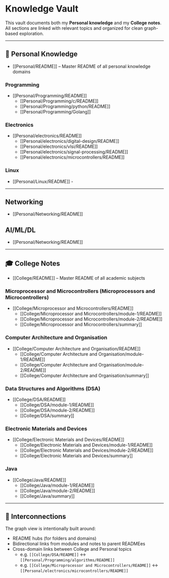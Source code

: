 # Knowledge Vault

This vault documents both my **Personal knowledge** and my **College notes**. All sections are linked with relevant topics and organized for clean graph-based exploration.

---

## 🧠 Personal Knowledge

- [[Personal/README]] – Master README of all personal knowledge domains

### Programming
- [[Personal/Programming/README]]
  - [[Personal/Programming/c/README]]
  - [[Personal/Programming/python/README]]
  - [[Personal/Programming/Golang]]

### Electronics
- [[Personal/electronics/README]]
  - [[Personal/electronics/digital-design/README]]
  - [[Personal/electronics/vlsi/README]]
  - [[Personal/electronics/signal-processing/README]]
  - [[Personal/electronics/microcontrollers/README]]

### Linux
- [[Personal/Linux/README]] - 

---
## Networking
- [[Personal/Networking/README]]

## AI/ML/DL
- [[Personal/Networking/README]]
---

## 🎓 College Notes

- [[College/README]] – Master README of all academic subjects

### Microprocessor and Microcontrollers (Microprocessors and Microcontrollers)
- [[College/Microprocessor and Microcontrollers/README]]
  - [[College/Microprocessor and Microcontrollers/module-1/README]]
  - [[College/Microprocessor and Microcontrollers/module-2/README]]
  - [[College/Microprocessor and Microcontrollers/summary]]

### Computer Architecture and Organisation
- [[College/Computer Architecture and Organisation/README]]
  - [[College/Computer Architecture and Organisation/module-1/README]]
  - [[College/Computer Architecture and Organisation/module-2/README]]
  - [[College/Computer Architecture and Organisation/summary]]

### Data Structures and Algorithms (DSA)
- [[College/DSA/README]]
  - [[College/DSA/module-1/README]]
  - [[College/DSA/module-2/README]]
  - [[College/DSA/summary]]

### Electronic Materials and Devices
- [[College/Electronic Materials and Devices/README]]
  - [[College/Electronic Materials and Devices/module-1/README]]
  - [[College/Electronic Materials and Devices/module-2/README]]
  - [[College/Electronic Materials and Devices/summary]]

### Java
- [[College/Java/README]]
  - [[College/Java/module-1/README]]
  - [[College/Java/module-2/README]]
  - [[College/Java/summary]]

---

## 🔗 Interconnections

The graph view is intentionally built around:
- README hubs (for folders and domains)
- Bidirectional links from modules and notes to parent READMEes
- Cross-domain links between College and Personal topics
  - e.g. `[[College/DSA/README]]` ↔ `[[Personal/Programming/algorithms/README]]`
  - e.g. `[[College/Microprocessor and Microcontrollers/README]]` ↔ `[[Personal/electronics/microcontrollers/README]]`
